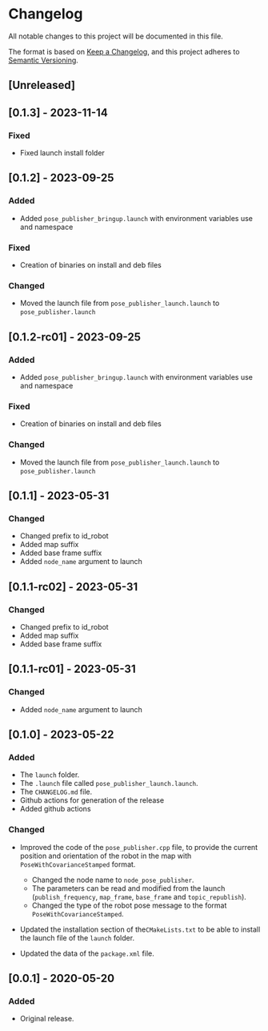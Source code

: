 # Changelog

All notable changes to this project will be documented in this file.

The format is based on [Keep a Changelog](https://keepachangelog.com/en/1.0.0/),
and this project adheres to [Semantic Versioning](https://semver.org/spec/v2.0.0.html).

## [Unreleased]

## [0.1.3] - 2023-11-14
### Fixed
- Fixed launch install folder

## [0.1.2] - 2023-09-25
### Added
- Added `pose_publisher_bringup.launch` with environment variables use and namespace

### Fixed
- Creation of binaries on install and deb files 

### Changed
- Moved the launch file from `pose_publisher_launch.launch` to `pose_publisher.launch`

## [0.1.2-rc01] - 2023-09-25
### Added
- Added `pose_publisher_bringup.launch` with environment variables use and namespace

### Fixed
- Creation of binaries on install and deb files 

### Changed
- Moved the launch file from `pose_publisher_launch.launch` to `pose_publisher.launch`

## [0.1.1] - 2023-05-31
### Changed
- Changed prefix to id_robot
- Added map suffix
- Added base frame suffix
- Added `node_name` argument to launch

## [0.1.1-rc02] - 2023-05-31
### Changed
- Changed prefix to id_robot
- Added map suffix
- Added base frame suffix

## [0.1.1-rc01] - 2023-05-31
### Changed
- Added `node_name` argument to launch

## [0.1.0] - 2023-05-22

### Added

- The `launch` folder.
- The `.launch` file called `pose_publisher_launch.launch`.
-  The `CHANGELOG.md` file.
- Github actions for generation of the release
- Added github actions

### Changed

- Improved the code of the `pose_publisher.cpp` file, to provide the current position and orientation of the robot in the map with `PoseWithCovarianceStamped` format.
  - Changed the node name to `node_pose_publisher`. 
  - The parameters can be read and modified from the launch (`publish_frequency`, `map_frame`, `base_frame` and `topic_republish`).
  - Changed the type of the robot pose message to the format `PoseWithCovarianceStamped`.

- Updated the installation section of the`CMakeLists.txt` to be able to install the launch file of the `launch` folder.
- Updated the data of the `package.xml` file.

## [0.0.1] - 2020-05-20

### Added

- Original release.
